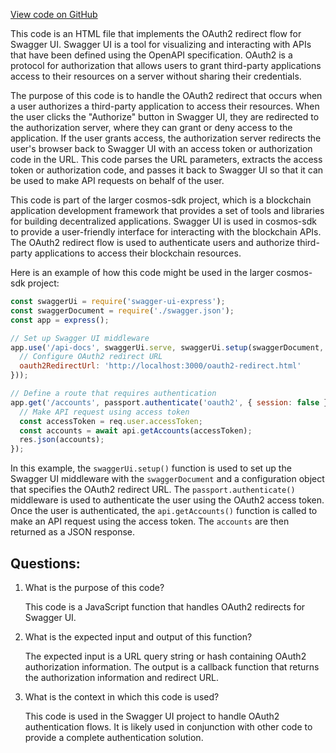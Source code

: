 [View code on GitHub](https://github.com/cosmos/cosmos-sdk.git/client/docs/swagger-ui/oauth2-redirect.html)

This code is an HTML file that implements the OAuth2 redirect flow for Swagger UI. Swagger UI is a tool for visualizing and interacting with APIs that have been defined using the OpenAPI specification. OAuth2 is a protocol for authorization that allows users to grant third-party applications access to their resources on a server without sharing their credentials. 

The purpose of this code is to handle the OAuth2 redirect that occurs when a user authorizes a third-party application to access their resources. When the user clicks the "Authorize" button in Swagger UI, they are redirected to the authorization server, where they can grant or deny access to the application. If the user grants access, the authorization server redirects the user's browser back to Swagger UI with an access token or authorization code in the URL. This code parses the URL parameters, extracts the access token or authorization code, and passes it back to Swagger UI so that it can be used to make API requests on behalf of the user.

This code is part of the larger cosmos-sdk project, which is a blockchain application development framework that provides a set of tools and libraries for building decentralized applications. Swagger UI is used in cosmos-sdk to provide a user-friendly interface for interacting with the blockchain APIs. The OAuth2 redirect flow is used to authenticate users and authorize third-party applications to access their blockchain resources. 

Here is an example of how this code might be used in the larger cosmos-sdk project:

```javascript
const swaggerUi = require('swagger-ui-express');
const swaggerDocument = require('./swagger.json');
const app = express();

// Set up Swagger UI middleware
app.use('/api-docs', swaggerUi.serve, swaggerUi.setup(swaggerDocument, {
  // Configure OAuth2 redirect URL
  oauth2RedirectUrl: 'http://localhost:3000/oauth2-redirect.html'
}));

// Define a route that requires authentication
app.get('/accounts', passport.authenticate('oauth2', { session: false }), (req, res) => {
  // Make API request using access token
  const accessToken = req.user.accessToken;
  const accounts = await api.getAccounts(accessToken);
  res.json(accounts);
});
```

In this example, the `swaggerUi.setup()` function is used to set up the Swagger UI middleware with the `swaggerDocument` and a configuration object that specifies the OAuth2 redirect URL. The `passport.authenticate()` middleware is used to authenticate the user using the OAuth2 access token. Once the user is authenticated, the `api.getAccounts()` function is called to make an API request using the access token. The `accounts` are then returned as a JSON response.
## Questions: 
 1. What is the purpose of this code?
    
    This code is a JavaScript function that handles OAuth2 redirects for Swagger UI.

2. What is the expected input and output of this function?
    
    The expected input is a URL query string or hash containing OAuth2 authorization information. The output is a callback function that returns the authorization information and redirect URL.

3. What is the context in which this code is used?
    
    This code is used in the Swagger UI project to handle OAuth2 authentication flows. It is likely used in conjunction with other code to provide a complete authentication solution.